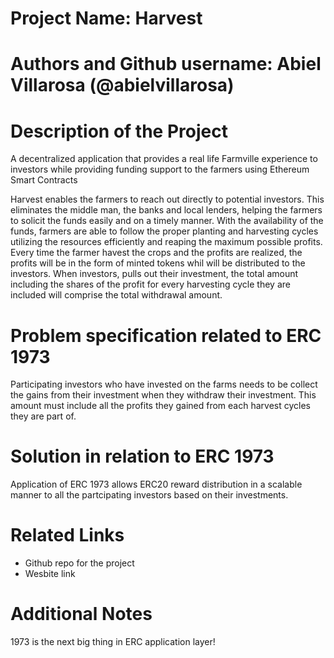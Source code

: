 # Project Name: Harvest

# Authors and Github username: Abiel Villarosa (@abielvillarosa)

# Description of the Project 

A decentralized application that provides a real life Farmville experience to investors while providing funding support to the farmers using Ethereum Smart Contracts 

Harvest enables the farmers to reach out directly to potential investors. This eliminates the middle man, the banks and local lenders, helping the farmers to solicit the funds easily and on a timely manner. With the availability of the funds, farmers are able to follow the proper planting and harvesting cycles utilizing the resources efficiently and reaping the maximum possible profits.
Every time the farmer havest the crops and the profits are realized, the profits will be in the form of minted tokens whil will be distributed to the investors. When investors, pulls out their investment, the total amount including the shares of the profit for every harvesting cycle they are included will comprise the total withdrawal amount.

# Problem specification related to ERC 1973

Participating investors who have invested on the farms needs to be collect the gains from their investment when they withdraw their investment. This amount must include all the profits they gained from each harvest cycles they are part of.

# Solution in relation to ERC 1973 

Application of ERC 1973 allows ERC20 reward distribution in a scalable manner to all the partcipating investors based on their investments. 

# Related Links

* Github repo for the project
* Wesbite link

# Additional Notes 

 1973 is the next big thing in ERC application layer!
